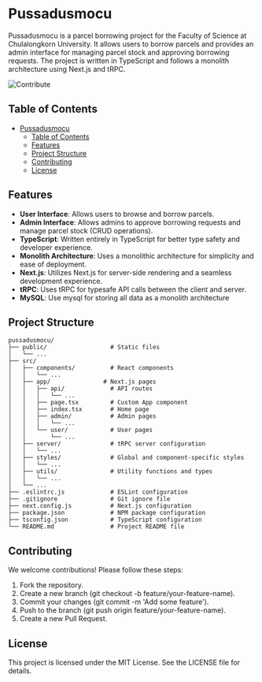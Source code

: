 # Pussadusmocu

Pussadusmocu is a parcel borrowing project for the Faculty of Science at Chulalongkorn University. It allows users to borrow parcels and provides an admin interface for managing parcel stock and approving borrowing requests. The project is written in TypeScript and follows a monolith architecture using Next.js and tRPC.

![Contribute](https://img.shields.io/badge/contributions-welcome-brightgreen.svg)

## Table of Contents

- [Pussadusmocu](#pussadusmocu)
  - [Table of Contents](#table-of-contents)
  - [Features](#features)
  - [Project Structure](#project-structure)
  - [Contributing](#contributing)
  - [License](#license)

## Features

- **User Interface**: Allows users to browse and borrow parcels.
- **Admin Interface**: Allows admins to approve borrowing requests and manage parcel stock (CRUD operations).
- **TypeScript**: Written entirely in TypeScript for better type safety and developer experience.
- **Monolith Architecture**: Uses a monolithic architecture for simplicity and ease of deployment.
- **Next.js**: Utilizes Next.js for server-side rendering and a seamless development experience.
- **tRPC**: Uses tRPC for typesafe API calls between the client and server.
- **MySQL**: Use mysql for storing all data as a monolith architecture

## Project Structure

```plaintext
pussadusmocu/
├── public/                  # Static files
│   └── ...
├── src/
│   ├── components/          # React components
│   │   └── ...
│   ├── app/               # Next.js pages
│   │   ├── api/             # API routes
│   │   │   └── ...
│   │   ├── page.tsx         # Custom App component
│   │   ├── index.tsx        # Home page
│   │   ├── admin/           # Admin pages
│   │   │   └── ...
│   │   └── user/            # User pages
│   │       └── ...
│   ├── server/              # tRPC server configuration
│   │   └── ...
│   ├── styles/              # Global and component-specific styles
│   │   └── ...
│   ├── utils/               # Utility functions and types
│   │   └── ...
│   └── ...
├── .eslintrc.js             # ESLint configuration
├── .gitignore               # Git ignore file
├── next.config.js           # Next.js configuration
├── package.json             # NPM package configuration
├── tsconfig.json            # TypeScript configuration
└── README.md                # Project README file
```

## Contributing

We welcome contributions! Please follow these steps:

1. Fork the repository.
2. Create a new branch (git checkout -b feature/your-feature-name).
3. Commit your changes (git commit -m 'Add some feature').
4. Push to the branch (git push origin feature/your-feature-name).
5. Create a new Pull Request.

## License

This project is licensed under the MIT License. See the LICENSE file for details.
